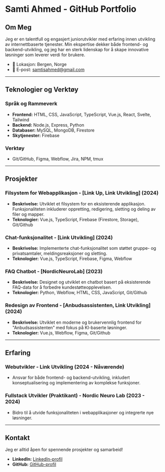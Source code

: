 # Samti Ahmed - GitHub Portfolio

## Om Meg

Jeg er en talentfull og engasjert juniorutvikler med erfaring innen utvikling av internettbaserte tjenester. Min ekspertise dekker både frontend- og backend-utvikling, og jeg har en sterk lidenskap for å skape innovative løsninger som leverer verdi for brukere.

- 📍 Lokasjon: Bergen, Norge
- 📧 E-post: [samtisahmed@gmail.com](mailto:samtisahmed@gmail.com)

---

## Teknologier og Verktøy

### Språk og Rammeverk
- **Frontend:** HTML, CSS, JavaScript, TypeScript, Vue.js, React, Svelte, Tailwind
- **Backend:** Node.js, Express, Python
- **Databaser:** MySQL, MongoDB, Firestore
- **Skytjenester:** Firebase

### Verktøy
- Git/GitHub, Figma, Webflow, Jira, NPM, tmux

---

## Prosjekter

### Filsystem for Webapplikasjon - [Link Up, Link Utvikling] (2024)
- **Beskrivelse:** Utviklet et filsystem for en eksisterende applikasjon. Funksjonaliteten inkluderer oppretting, redigering, sletting og deling av filer og mapper.
- **Teknologier:** Vue.js, TypeScript, Firebase (Firestore, Storage), Git/Github

### Chat-funksjonalitet - [Link Utvikling] (2024)
- **Beskrivelse:** Implementerte chat-funksjonalitet som støttet gruppe- og privatsamtaler, meldingsreaksjoner og sletting.
- **Teknologier:** Vue.js, TypeScript, Firebase, Figma, Webflow

### FAQ Chatbot - [NordicNeuroLab] (2023)
- **Beskrivelse:** Designet og utviklet en chatbot basert på eksisterende FAQ-data for å forbedre kundestøtteopplevelsen.
- **Teknologier:** Python, Webflow, HTML, CSS, JavaScript, Git/Github

### Redesign av Frontend - [Anbudsassistenten, Link Utvikling] (2024)
- **Beskrivelse:** Utviklet en moderne og brukervennlig frontend for "Anbudsassistenten" med fokus på KI-baserte løsninger.
- **Teknologier:** Vue.js, Webflow, Figma, Git/Github

---

## Erfaring

### Webutvikler - Link Utvikling (2024 - Nåværende)
- Ansvar for både frontend- og backend-utvikling, inkludert konseptualisering og implementering av komplekse funksjoner.

### Fullstack Utvikler (Praktikant) - Nordic Neuro Lab (2023 - 2024)
- Bidro til å utvide funksjonaliteten i webapplikasjoner og integrerte nye løsninger.

---

## Kontakt

Jeg er alltid åpen for spennende prosjekter og samarbeid!

- **LinkedIn:** [LinkedIn-profil](#)
- **GitHub:** [GitHub-profil](#)
